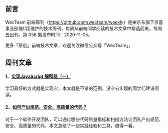 ## 前言

WecTeam 前端周刊（<https://github.com/wecteam/weekly>）是由京东旗下京喜事业部维C团维护的技术周刊，每周从前端同学阅读的技术文章中精选而来，每周五出刊。第 056 期发布时间：2020-11-05。

更多「原创」前端技术文章，欢迎关注微信公众号「WecTeam」。

## 周刊文章

#### 1、[实现JavaScript 解释器（一）](https://mp.weixin.qq.com/s/IpPteiaitPyuwQG6_2ClCw)

学习最好的方式就是实现它，本文就是不错的范例，没空去实现的同学们建设阅读。


#### 2、[如何产出规范、安全、高质量的代码？](https://mp.weixin.qq.com/s/nsvNcHDKZCUMJEgusT9Uiw)

对于一个软件开发团队，可以通过哪些代码质量指标和扫描方法让团队产出规范、安全、高质量的代码，本文总结了一些实践经验和工具，值得一看。
